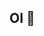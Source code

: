## OI 👋

<!--
**Douglinhs/Douglinhs** is a ✨ _special_ ✨ repository because its `README.md` (this file) appears on your GitHub profile.

## - 💻 Técnico em Informática 
## - 🌱 Aprendendo... 
## - 👯 Tenho interesse de colaborar em Projetos que busque criatividade e inovação na 
## - 💬 Possuo conhecimento em Banco de Dados, Programação WEB e um pouco em Redes
## - 📫 @douglas.jipa140@gmail.com
## - 😄 Conhecido também como Ghabriel
## - ⚡ Curiosidade: Tenho mais ideias do que tempo pra pôr em prática. 😅
## -->

